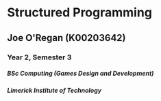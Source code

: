 # Structured Programming
## Joe O'Regan (K00203642)
### Year 2, Semester 3
##### BSc Computing (Games Design and Development)
##### Limerick Institute of Technology